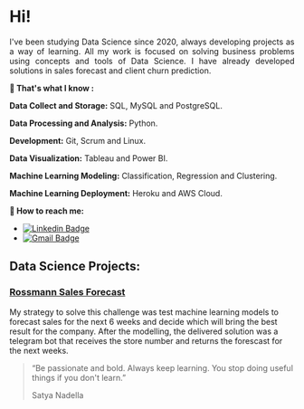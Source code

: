 # Hi!

<div style="text-align: justify;">  I've been studying Data Science since 2020, always developing projects as a way of learning. All my work is focused on solving business problems using concepts and tools of Data Science. I have already developed solutions in sales forecast and client churn prediction.
</div>
<p>
</p>  

**:thinking: That's what I know :**

**Data Collect and Storage:** SQL, MySQL and PostgreSQL.

**Data Processing and Analysis:** Python.

**Development:** Git, Scrum and Linux.

**Data Visualization:** Tableau and Power BI.

**Machine Learning Modeling:** Classification, Regression and Clustering.

**Machine Learning Deployment:** Heroku and AWS Cloud.

**:house_with_garden: How to reach me:**
* [![Linkedin Badge](https://img.shields.io/badge/-LinkedIn-blue?style=flat&logo=LinkedIn&logoColor=white)](https://www.linkedin.com/in/gutto-frança-a2574490/)
* [![Gmail Badge](https://img.shields.io/badge/-Gmail-c14438?style=flat-square&logo=Gmail&logoColor=white&link=mailto:guttolaudie@gmail.com)](mailto:guttolaudie@gmail.com)

## Data Science Projects:

### [Rossmann Sales Forecast](https://github.com/GuttoF/Rossmann-Store-Sales)
My strategy to solve this challenge was test machine learning models to forecast sales for the next 6 weeks and decide which will bring the best result for the company. After the modelling, the delivered solution was a telegram bot that receives the store number and returns the forescast for the next weeks.
<p>
</p> 

<blockquote> “Be passionate and bold. Always keep learning. You stop doing useful things if you don't learn.”
</p> Satya Nadella</p> </blockquote> 
